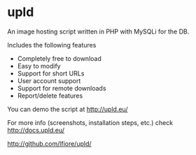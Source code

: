 upld
====

An image hosting script written in PHP with MySQLi for the DB.

Includes the following features

* Completely free to download
* Easy to modify
* Support for short URLs
* User account support
* Support for remote downloads
* Report/delete features

You can demo the script at http://upld.eu/

For more info (screenshots, installation steps, etc.) check http://docs.upld.eu/

http://github.com/lfiore/upld/
